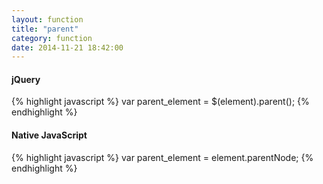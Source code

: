```yaml
---
layout: function
title: "parent"
category: function
date: 2014-11-21 18:42:00
---
```


#### jQuery
{% highlight javascript %}
var parent_element = $(element).parent();
{% endhighlight %}

#### Native JavaScript
{% highlight javascript %}
var parent_element = element.parentNode;
{% endhighlight %}